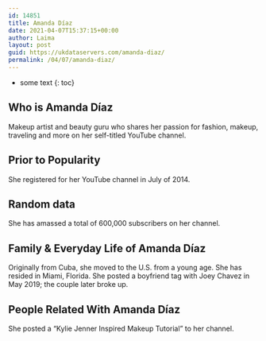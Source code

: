 ```yaml
---
id: 14851
title: Amanda Díaz
date: 2021-04-07T15:37:15+00:00
author: Laima
layout: post
guid: https://ukdataservers.com/amanda-diaz/
permalink: /04/07/amanda-diaz/
---
```


* some text
{: toc}


## Who is Amanda Díaz
                  
                  
                  
Makeup artist and beauty guru who shares her passion for fashion, makeup, traveling and more on her self-titled YouTube channel. 
                  
              
            
              
            
                
                
                
## Prior to Popularity
                  
                  
                  
She registered for her YouTube channel in July of 2014.
                  
              
            
              
            
                
                
                
## Random data
                  
                  
                  
She has amassed a total of 600,000 subscribers on her channel.
                  
              
            
              
            
                
                
                
## Family & Everyday Life of Amanda Díaz
                  
                  
                  
Originally from Cuba, she moved to the U.S. from a young age. She has resided in Miami, Florida. She posted a boyfriend tag with Joey Chavez in May 2019; the couple later broke up.
                  
              
            
              
            
                
                
                
## People Related With Amanda Díaz
                  
                  
                  
She posted a &#8220;Kylie Jenner Inspired Makeup Tutorial&#8221; to her channel.
                  
              
            
              
            
                
              
            
              
              
            
            
              
            
          
          
          